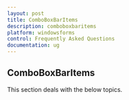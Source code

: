 ```yaml
---
layout: post
title: ComboBoxBarItems
description: comboboxbaritems
platform: windowsforms
control: Frequently Asked Questions
documentation: ug
---
```


## ComboBoxBarItems

This section deals with the below topics.

